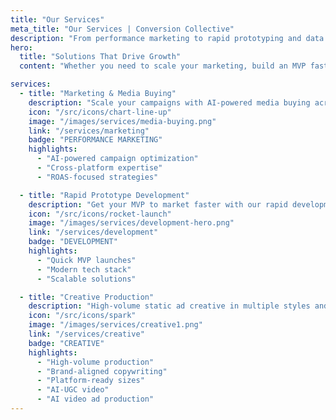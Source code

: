 ```yaml
---
title: "Our Services"
meta_title: "Our Services | Conversion Collective"
description: "From performance marketing to rapid prototyping and data analysis, we help businesses scale efficiently."
hero:
  title: "Solutions That Drive Growth"
  content: "Whether you need to scale your marketing, build an MVP fast, or understand your customer lifetime value, we have the expertise and tools to help."

services:
  - title: "Marketing & Media Buying"
    description: "Scale your campaigns with AI-powered media buying across major platforms. Perfect for digital publishers and ecommerce brands."
    icon: "/src/icons/chart-line-up"
    image: "/images/services/media-buying.png"
    link: "/services/marketing"
    badge: "PERFORMANCE MARKETING"
    highlights:
      - "AI-powered campaign optimization"
      - "Cross-platform expertise"
      - "ROAS-focused strategies"

  - title: "Rapid Prototype Development"
    description: "Get your MVP to market faster with our rapid development approach using modern no-code and low-code platforms."
    icon: "/src/icons/rocket-launch"
    image: "/images/services/development-hero.png"
    link: "/services/development"
    badge: "DEVELOPMENT"
    highlights:
      - "Quick MVP launches"
      - "Modern tech stack"
      - "Scalable solutions"

  - title: "Creative Production"
    description: "High-volume static ad creative in multiple styles and formats, customized to your brand and built for rapid testing and performance."
    icon: "/src/icons/spark"
    image: "/images/services/creative1.png"
    link: "/services/creative"
    badge: "CREATIVE"
    highlights:
      - "High-volume production"
      - "Brand-aligned copywriting"
      - "Platform-ready sizes"
      - "AI-UGC video"
      - "AI video ad production"
---
```

           